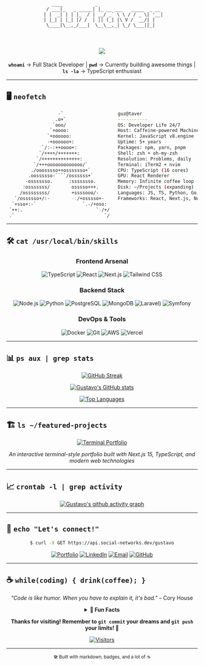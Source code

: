 <div align="center">

```ascii
   ____            _                       
  / ___|_   _ _____| |_ __ ___   _____  _ __ 
 | |  _| | | |_  / | __/ _` \ \ / / _ \| '__|
 | |_| | |_| |/ /  | || (_| |\ V /  __/| |   
  \____|\__,_/___|  \__\__,_| \_/ \___||_|   
                                            
```

</div>

<h1 align="center">
  <img src="https://readme-typing-svg.herokuapp.com/?font=JetBrains+Mono&size=35&center=true&vCenter=true&width=500&height=70&duration=4000&lines=Hello+World!;I'm+Gustavo;Welcome+to+my+terminal!" />
</h1>

<div align="center">
  
**`whoami`** → Full Stack Developer | **`pwd`** → Currently building awesome things | **`ls -la`** → TypeScript enthusiast

</div>

---

## 🖥️ **`neofetch`**

```bash
                   -`                    guz@taver
                  .o+`                   -----------
                 `ooo/                   OS: Developer Life 24/7
                `+oooo:                  Host: Caffeine-powered Machine
               `+oooooo:                 Kernel: JavaScript v8.engine
               -+oooooo+:                Uptime: 5+ years
             `/:-:++oooo+:               Packages: npm, yarn, pnpm
            `/++++/+++++++:              Shell: zsh + oh-my-zsh
           `/++++++++++++++:             Resolution: Problems, daily
          `/+++ooooooooooooo/`           Terminal: iTerm2 + nvim
         ./ooosssso++osssssso+`          CPU: TypeScript (16 cores)
        .oossssso-````/ossssss+`         GPU: React Renderer 
       -osssssso.      :ssssssso.        Memory: Infinite coffee loop
      :osssssss/        osssso+++.       Disk: ~/Projects (expanding)
     /ossssssss/        +ssssooo/-       Languages: JS, TS, Python, Go, PHP
   `/ossssso+/:-        -:/+osssso+-     Frameworks: React, Next.js, Node, Symfony, Laravel
  `+sso+:-`                 `.-/+oso:    
 `++:.                           `-/+/   
 .`                                 `/   
```

---

## 🛠️ **`cat /usr/local/bin/skills`**

<div align="center">

### **Frontend Arsenal**
![TypeScript](https://img.shields.io/badge/TypeScript-3178C6?style=for-the-badge&logo=typescript&logoColor=white)
![React](https://img.shields.io/badge/React-61DAFB?style=for-the-badge&logo=react&logoColor=black)
![Next.js](https://img.shields.io/badge/Next.js-000000?style=for-the-badge&logo=nextdotjs&logoColor=white)
![Tailwind CSS](https://img.shields.io/badge/Tailwind_CSS-06B6D4?style=for-the-badge&logo=tailwindcss&logoColor=white)

### **Backend Stack**
![Node.js](https://img.shields.io/badge/Node.js-339933?style=for-the-badge&logo=nodedotjs&logoColor=white)
![Python](https://img.shields.io/badge/Python-3776AB?style=for-the-badge&logo=python&logoColor=white)
![PostgreSQL](https://img.shields.io/badge/PostgreSQL-4169E1?style=for-the-badge&logo=postgresql&logoColor=white)
![MongoDB](https://img.shields.io/badge/MongoDB-47A248?style=for-the-badge&logo=mongodb&logoColor=white)
![Laravel](https://img.shields.io/badge/Laravel-FF9999?style=for-the-badge&logo=laravel&logoColor=red))
![Symfony](https://img.shields.io/badge/Symfony-FF4444?style=for=the=badge&logo=symfony&logoColor=black)

### **DevOps & Tools**
![Docker](https://img.shields.io/badge/Docker-2496ED?style=for-the-badge&logo=docker&logoColor=white)
![Git](https://img.shields.io/badge/Git-F05032?style=for-the-badge&logo=git&logoColor=white)
![AWS](https://img.shields.io/badge/AWS-232F3E?style=for-the-badge&logo=amazonwebservices&logoColor=white)
![Vercel](https://img.shields.io/badge/Vercel-000000?style=for-the-badge&logo=vercel&logoColor=white)

</div>

---

## 📊 **`ps aux | grep stats`**

<div align="center">

[![GitHub Streak](https://streak-stats.demolab.com?user=Guztaver&theme=dark&hide_border=true&background=0C0C0C&stroke=00FF00&ring=00FF00&fire=FF4444&currStreakNum=CCCCCC&sideNums=CCCCCC&currStreakLabel=61DAFB&sideLabels=61DAFB&dates=CCCCCC)](https://git.io/streak-stats)

[![Gustavo's GitHub stats](https://github-readme-stats.vercel.app/api?username=Guztaver&show_icons=true&theme=dark&bg_color=0c0c0c&title_color=00ff00&icon_color=61dafb&text_color=cccccc&border_color=333333&hide_border=true)](https://github.com/anuraghazra/github-readme-stats)

[![Top Languages](https://github-readme-stats.vercel.app/api/top-langs/?username=Guztaver&layout=compact&theme=dark&bg_color=0c0c0c&title_color=00ff00&text_color=cccccc&border_color=333333&hide_border=true)](https://github.com/anuraghazra/github-readme-stats)

</div>

---

## 🏗️ **`ls ~/featured-projects`**

<div align="center">

[![Terminal Portfolio](https://github-readme-stats.vercel.app/api/pin/?username=Guztaver&repo=portfolio&theme=dark&bg_color=0c0c0c&title_color=00ff00&icon_color=61dafb&text_color=cccccc&border_color=333333&hide_border=true)](https://github.com/Guztaver/portfolio)

*An interactive terminal-style portfolio built with Next.js 15, TypeScript, and modern web technologies*

</div>

---

## 📈 **`crontab -l | grep activity`**

<div align="center">

[![Gustavo's github activity graph](https://github-readme-activity-graph.vercel.app/graph?username=Guztaver&theme=react-dark&bg_color=0c0c0c&color=cccccc&line=00ff00&point=61dafb&area=true&hide_border=true)](https://github.com/ashutosh00710/github-readme-activity-graph)

</div>

---

## 💬 **`echo "Let's connect!"`**

<div align="center">

```bash
$ curl -X GET https://api.social-networks.dev/gustavo
```

[![Portfolio](https://img.shields.io/badge/Portfolio-000000?style=for-the-badge&logo=aboutdotme&logoColor=00ff00)](https://gustavoanjos.com)
[![LinkedIn](https://img.shields.io/badge/LinkedIn-0A66C2?style=for-the-badge&logo=linkedin&logoColor=white)](https://linkedin.com/in/gustavo-muniz)
[![Email](https://img.shields.io/badge/Email-EA4335?style=for-the-badge&logo=gmail&logoColor=white)](mailto:contact@gustavoanjos.com)
[![GitHub](https://img.shields.io/badge/GitHub-181717?style=for-the-badge&logo=github&logoColor=white)](https://github.com/Guztaver)

</div>

---

## ☕ **`while(coding) { drink(coffee); }`**

<div align="center">

*"Code is like humor. When you have to explain it, it's bad."* – Cory House

<details>
<summary><strong>🎯 Fun Facts</strong></summary>
<br>

```typescript
const gustavo = {
  currentlyLearning: ["Go", "C#", "Vue"],
  askMeAbout: ["TypeScript", "React", "Node.js", "System Design", "PHP"],
  funFact: "I debug with console.log and I'm not ashamed",
  currentProject: "Building something awesome",
  favoriteOS: "macOS",
  editor: "nvim with 47 extensions",
  coffeeConsumption: "return Math.random() > 0.5 ? 'too much' : 'not enough'"
};
```

</details>

**Thanks for visiting! Remember to `git commit` your dreams and `git push` your limits! 🚀**

[![Visitors](https://api.visitorbadge.io/api/visitors?path=https%3A%2F%2Fgithub.com%2FGuztaver&labelColor=%23000000&countColor=%2300ff00&style=flat-square&labelStyle=lower)](https://visitorbadge.io/status?path=https%3A%2F%2Fgithub.com%2FGuztaver)

</div>

---

<div align="center">
<sub>🛠️ Built with markdown, badges, and a lot of ☕</sub>
</div>
